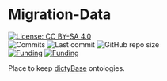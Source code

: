 Migration-Data 
==============
[![License: CC BY-SA 4.0](https://licensebuttons.net/l/by-sa/4.0/80x31.png)](https://creativecommons.org/licenses/by-sa/4.0/)   
![Commits](https://badgen.net/github/commits/dictyBase/migration-data/develop)
![Last commit](https://badgen.net/github/last-commit/dictyBase/migration-data/develop)
![GitHub repo size](https://img.shields.io/github/repo-size/dictyBase/migration-data?style=plastic)   
[![Funding](https://badgen.net/badge/NIGMS/Rex%20L%20Chisholm,dictyBase/yellow?list=|)](https://projectreporter.nih.gov/project_info_description.cfm?aid=9476993)
[![Funding](https://badgen.net/badge/NIGMS/Rex%20L%20Chisholm,DSC/yellow?list=|)](https://projectreporter.nih.gov/project_info_description.cfm?aid=9438930)

Place to keep [dictyBase](http://dictybase.org) ontologies.
